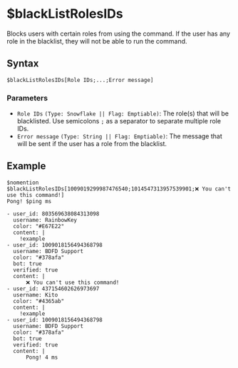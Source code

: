 # $blackListRolesIDs
Blocks users with certain roles from using the command. If the user has any role in the blacklist, they will not be able to run the command.

## Syntax
```
$blackListRolesIDs[Role IDs;...;Error message]
```

### Parameters
- `Role IDs` `(Type: Snowflake || Flag: Emptiable)`: The role(s) that will be blacklisted. Use semicolons `;` as a separator to separate multiple role IDs.
- `Error message` `(Type: String || Flag: Emptiable)`: The message that will be sent if the user has a role from the blacklist.

## Example
```
$nomention
$blackListRolesIDs[1009019299987476540;1014547313957539901;❌ You can't use this command!]
Pong! $ping ms
```


```discord yaml
- user_id: 803569638084313098
  username: RainbowKey
  color: "#E67E22"
  content: |
    !example
- user_id: 1009018156494368798
  username: BDFD Support
  color: "#378afa"
  bot: true
  verified: true
  content: |
      ❌ You can't use this command!
- user_id: 437154602626973697
  username: Kito
  color: "#4365ab"
  content: |
    !example
- user_id: 1009018156494368798
  username: BDFD Support
  color: "#378afa"
  bot: true
  verified: true
  content: |
      Pong! 4 ms
```
